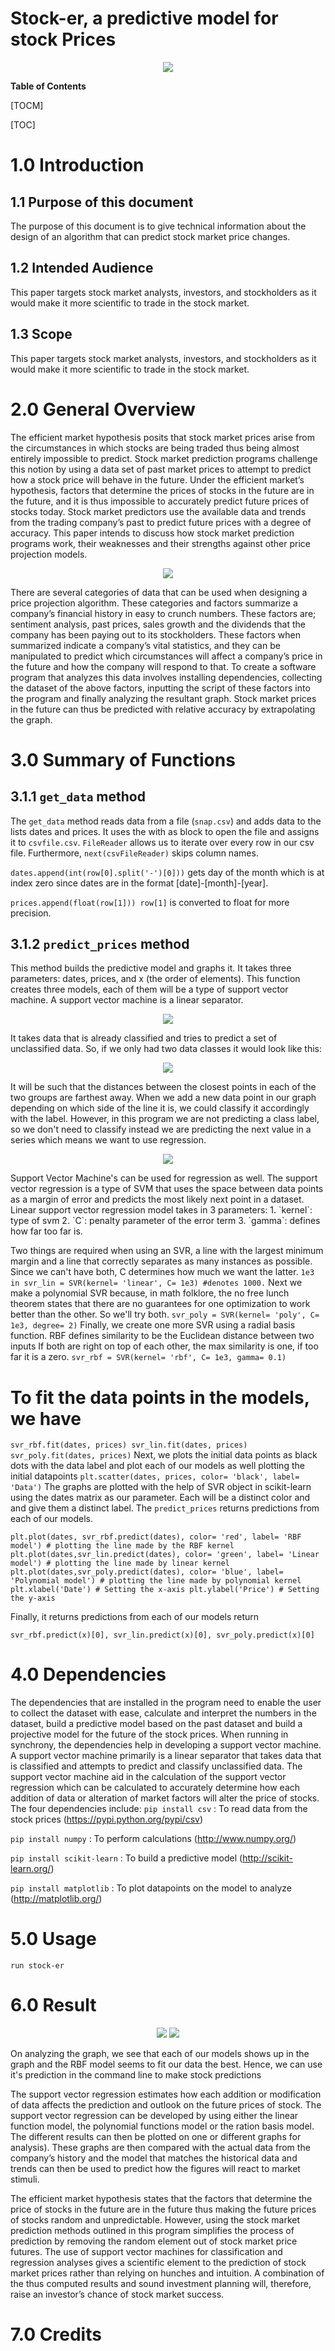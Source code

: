 # Stock-er, a predictive model for stock Prices
<p align="center">
	<img src = "https://i1.wp.com/www.infoeuropefx.com/wp-content/uploads/2017/03/snapchat-shares.jpg?resize=620%2C330&ssl=1">
</p>

**Table of Contents**

[TOCM]

[TOC]
# 1.0	Introduction
## 1.1	Purpose of this document
The purpose of this document is to give technical information about the design of an algorithm that can predict stock market price changes.
## 1.2	Intended Audience
This paper targets stock market analysts, investors, and stockholders as it would make it more scientific to trade in the stock market.
## 1.3	Scope
This paper targets stock market analysts, investors, and stockholders as it would make it more scientific to trade in the stock market.
# 2.0	General Overview
The efficient market hypothesis posits that stock market prices arise from the circumstances in which stocks are being traded thus being almost entirely impossible to predict. Stock market prediction programs challenge this notion by using a data set of past market prices to attempt to predict how a stock price will behave in the future. Under the efficient market’s hypothesis, factors that determine the prices of stocks in the future are in the future, and it is thus impossible to accurately predict future prices of stocks today. Stock market predictors use the available data and trends from the trading company’s past to predict future prices with a degree of accuracy. This paper intends to discuss how stock market prediction programs work, their weaknesses and their strengths against other price projection models.
<p align="center">
	<img src = "http://www.romeconomics.com/wp-content/uploads/2013/08/EfficientMarkets.png">
</p>
There are several categories of data that can be used when designing a price projection algorithm. These categories and factors summarize a company’s financial history in easy to crunch numbers. These factors are; sentiment analysis, past prices, sales growth and the dividends that the company has been paying out to its stockholders. These factors when summarized indicate a company’s vital statistics, and they can be manipulated to predict which circumstances will affect a company’s price in the future and how the company will respond to that. To create a software program that analyzes this data involves installing dependencies, collecting the dataset of the above factors, inputting the script of these factors into the program and finally analyzing the resultant graph. Stock market prices in the future can thus be predicted with relative accuracy by extrapolating the graph.

# 3.0 Summary of Functions

## 3.1.1 `get_data` method
The `get_data` method reads data from a file (`snap.csv`) and adds data to the lists dates and prices. It uses the with as block to open the file and assigns it to `csvfile.csv`. `FileReader` allows us to iterate over every row in our csv file. Furthermore, `next(csvFileReader)` skips column names.

`dates.append(int(row[0].split('-')[0]))` gets day of the month which is at index zero since dates are in the format [date]-[month]-[year].

`prices.append(float(row[1])) row[1]` is converted to float for more precision.

## 3.1.2 `predict_prices` method
This method builds the predictive model and graphs it. It takes three parameters: dates, prices, and x (the order of elements). This function creates three models, each of them will be a type of support vector machine. A support vector machine is a linear separator.
<p align="center">
	<img src = "https://upload.wikimedia.org/wikipedia/commons/thumb/2/2a/Svm_max_sep_hyperplane_with_margin.png/220px-Svm_max_sep_hyperplane_with_margin.png">
</p>
It takes data that is already classified and tries to predict a set of unclassified data. So, if we only had two data classes it would look like this:
<p align="center">
	<img src = "http://68.media.tumblr.com/0e459c9df3dc85c301ae41db5e058cb8/tumblr_inline_n9xq5hiRsC1rmpjcz.jpg">
</p>
It will be such that the distances between the closest points in each of the two groups are farthest away. When we add a new data point in our graph depending on which side of the line it is, we could classify it accordingly with the label. However, in this program we are not predicting a class label, so we don't need to classify instead we are predicting the next value in a series which means we want to use regression.
<p align="center">
    <img src = "http://www.saedsayad.com/images/SVR_1.png">
</p>
Support Vector Machine's can be used for regression as well. The support vector regression is a type of SVM that uses the space between data points as a margin of error and predicts the most likely next point in a dataset.
Linear support vector regression model takes in 3 parameters: 
1. `kernel`: type of svm
2. `C`: penalty parameter of the error term
3. `gamma`: defines how far too far is.

Two things are required when using an SVR, a line with the largest minimum margin and a line that correctly separates as many instances as possible. Since we can't have both, C determines how much we want the latter.
`1e3 in svr_lin = SVR(kernel= 'linear', C= 1e3) #denotes 1000.` 
Next we make a polynomial SVR because, in math folklore, the no free lunch theorem states that there are no guarantees for one optimization to work better than the other. So we'll try both.
`svr_poly = SVR(kernel= 'poly', C= 1e3, degree= 2)`
Finally, we create one more SVR using a radial basis function. RBF defines similarity to be the Euclidean distance between two inputs If both are right on top of each other, the max similarity is one, if too far it is a zero. 
`svr_rbf = SVR(kernel= 'rbf', C= 1e3, gamma= 0.1)`
# To fit the data points in the models, we have 
`svr_rbf.fit(dates, prices) svr_lin.fit(dates, prices) svr_poly.fit(dates, prices)`
Next, we plots the initial data points as black dots with the data label and plot each of our models as well plotting the initial datapoints `plt.scatter(dates, prices, color= 'black', label= 'Data')` 
The graphs are plotted with the help of SVR object in scikit-learn using the dates matrix as our parameter. Each will be a distinct color and and give them a distinct label. The `predict_prices` returns predictions from each of our models.
```
plt.plot(dates, svr_rbf.predict(dates), color= 'red', label= 'RBF model') # plotting the line made by the RBF kernel 
plt.plot(dates,svr_lin.predict(dates), color= 'green', label= 'Linear model') # plotting the line made by linear kernel 
plt.plot(dates,svr_poly.predict(dates), color= 'blue', label= 'Polynomial model') # plotting the line made by polynomial kernel 
plt.xlabel('Date') # Setting the x-axis plt.ylabel('Price') # Setting the y-axis
```
Finally, it returns predictions from each of our models return 

`svr_rbf.predict(x)[0], svr_lin.predict(x)[0], svr_poly.predict(x)[0]`

# 4.0	Dependencies
The dependencies that are installed in the program need to enable the user to collect the dataset with ease, calculate and interpret the numbers in the dataset, build a predictive model based on the past dataset and build a projective model for the future of the stock prices. When running in synchrony, the dependencies help in developing a support vector machine. A support vector machine primarily is a linear separator that takes data that is classified and attempts to predict and classify unclassified data. The support vector machine aid in the calculation of the support vector regression which can be calculated to accurately determine how each addition of data or alteration of market factors will alter the price of stocks.
The four dependencies include: 
`pip install csv` : To read data from the stock prices (https://pypi.python.org/pypi/csv) 

`pip install numpy` : To perform calculations (http://www.numpy.org/) 

`pip install scikit-learn` : To build a predictive model (http://scikit-learn.org/) 

`pip install matplotlib` : To plot datapoints on the model to analyze (http://matplotlib.org/)

# 5.0	Usage
`run stock-er`
# 6.0	Result
<p align="center">
    <img src = "http://kausthubjadhav.me/stock-er/snap_graph.png">
    <img src = "http://kausthubjadhav.me/stock-er/snap_command_prompt_result.JPG">
</p>

On analyzing the graph, we see that each of our models shows up in the graph and the RBF model seems to fit our data the best. Hence, we can use it's prediction in the command line to make stock predictions

The support vector regression estimates how each addition or modification of data affects the prediction and outlook on the future prices of stock. The support vector regression can be developed by using either the linear function model, the polynomial functions model or the ration basis model. The different results can then be plotted on one or different graphs for analysis). These graphs are then compared with the actual data from the company’s history and the model that matches the historical data and trends can then be used to predict how the figures will react to market stimuli.

The efficient market hypothesis states that the factors that determine the price of stocks in the future are in the future thus making the future prices of stocks random and unpredictable. However, using the stock market prediction methods outlined in this program simplifies the process of prediction by removing the random element out of stock market price futures. The use of support vector machines for classification and regression analyses gives a scientific element to the prediction of stock market prices rather than relying on hunches and intuition. A combination of the thus computed results and sound investment planning will, therefore, raise an investor’s chance of stock market success.
# 7.0	Credits
